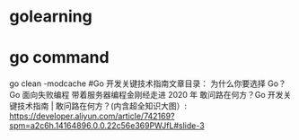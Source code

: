 # golearning

# go command 
 go clean -modcache
#Go 开发关键技术指南文章目录：
为什么你要选择 Go？
Go 面向失败编程
带着服务器编程金刚经走进 2020 年
敢问路在何方？Go 开发关键技术指南 | 敢问路在何方？(内含超全知识大图）: https://developer.aliyun.com/article/742169?spm=a2c6h.14164896.0.0.22c56e369PWJfL#slide-3
